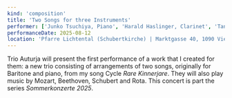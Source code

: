 ```yaml
---
kind: 'composition'
title: 'Two Songs for three Instruments'
performer: ['Junko Tsuchiya, Piano', 'Harald Haslinger, Clarinet', 'Taner Türker, Cello' ]
performanceDate: 2025-08-12
location: 'Pfarre Lichtental (Schubertkirche) | Marktgasse 40, 1090 Vienna'
---
```

Trio Auturja will present the first performance of a work that I created for them: a new trio consisting of arrangements of two songs, originally for Baritone and piano, from my song Cycle *Rare Kinnerjare*. They will also play music by Mozart, Beethoven, Schubert and Rota. This concert is part the series *Sommerkonzerte 2025*.